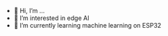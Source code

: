 - 👋 Hi, I’m ...
- 👀 I’m interested in edge AI
- 🌱 I’m currently learning machine learning on ESP32


<!---
decoy0ctopus/decoy0ctopus is a ✨ special ✨ repository because its `README.md` (this file) appears on your GitHub profile.
You can click the Preview link to take a look at your changes.
--->

